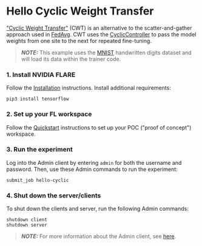 # Hello Cyclic Weight Transfer

["Cyclic Weight Transfer"](https://pubmed.ncbi.nlm.nih.gov/29617797/
) (CWT) is an alternative to the scatter-and-gather approach used in [FedAvg](https://arxiv.org/abs/1602.05629). CWT uses the [CyclicController](https://nvflare.readthedocs.io/en/2.1.1/apidocs/nvflare.app_common.workflows.html?#module-nvflare.app_common.workflows.cyclic_ctl) to pass the model weights from one site to the next for repeated fine-tuning.

> **_NOTE:_** This example uses the [MNIST](http://yann.lecun.com/exdb/mnist/) handwritten digits dataset and will load its data within the trainer code.

### 1. Install NVIDIA FLARE

Follow the [Installation](https://nvflare.readthedocs.io/en/2.1.1/quickstart.html) instructions.
Install additional requirements:

```
pip3 install tensorflow
```

### 2. Set up your FL workspace

Follow the [Quickstart](https://nvflare.readthedocs.io/en/2.1.1/quickstart.html) instructions to set up your POC ("proof of concept") workspace.

### 3. Run the experiment

Log into the Admin client by entering `admin` for both the username and password.
Then, use these Admin commands to run the experiment:

```
submit_job hello-cyclic
```

### 4. Shut down the server/clients

To shut down the clients and server, run the following Admin commands:
```
shutdown client
shutdown server
```

> **_NOTE:_** For more information about the Admin client, see [here](https://nvflare.readthedocs.io/en/2.1.1/user_guide/operation.html).

